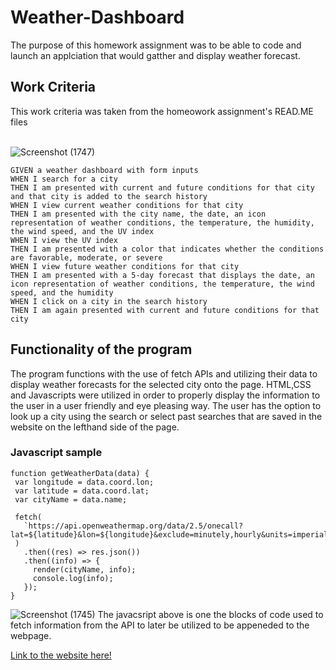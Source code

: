 # Weather-Dashboard
The purpose of this homework assignment was to be able to code and launch an applciation that would gatther and display weather forecast.

## Work Criteria

This work criteria was taken from the homeowork assignment's READ.ME files
<br> <br/>

![Screenshot (1747)](https://user-images.githubusercontent.com/82692900/123725582-262fb000-d843-11eb-89e3-a27b0c544fb2.png)

```
GIVEN a weather dashboard with form inputs
WHEN I search for a city
THEN I am presented with current and future conditions for that city and that city is added to the search history
WHEN I view current weather conditions for that city
THEN I am presented with the city name, the date, an icon representation of weather conditions, the temperature, the humidity, the wind speed, and the UV index
WHEN I view the UV index
THEN I am presented with a color that indicates whether the conditions are favorable, moderate, or severe
WHEN I view future weather conditions for that city
THEN I am presented with a 5-day forecast that displays the date, an icon representation of weather conditions, the temperature, the wind speed, and the humidity
WHEN I click on a city in the search history
THEN I am again presented with current and future conditions for that city
```

## Functionality of the program 
 The program functions with the use of fetch APIs and utilizing their data to display weather forecasts for the selected city onto the page. HTML,CSS and Javascripts were
 utilized in order to properly display the information to the user in a user friendly and eye pleasing way. The user has the option to look up a city using the search 
 or select past searches that are saved in the website on the lefthand side of the page.
 
 ### Javascript sample
 ```
 function getWeatherData(data) {
  var longitude = data.coord.lon;
  var latitude = data.coord.lat;
  var cityName = data.name;

  fetch(
    `https://api.openweathermap.org/data/2.5/onecall?lat=${latitude}&lon=${longitude}&exclude=minutely,hourly&units=imperial&appid=${apiKey}`
  )
    .then((res) => res.json())
    .then((info) => {
      render(cityName, info);
      console.log(info);
    });
}
```
![Screenshot (1745)](https://user-images.githubusercontent.com/82692900/123726218-6f343400-d844-11eb-9127-3df4d896fd92.png)
The javacsript above is one the blocks of code used to fetch information from the API to later be utilized to be appeneded to the webpage.

[Link to the website here!](https://miguell0706.github.io/Weather-Dashboard/)
